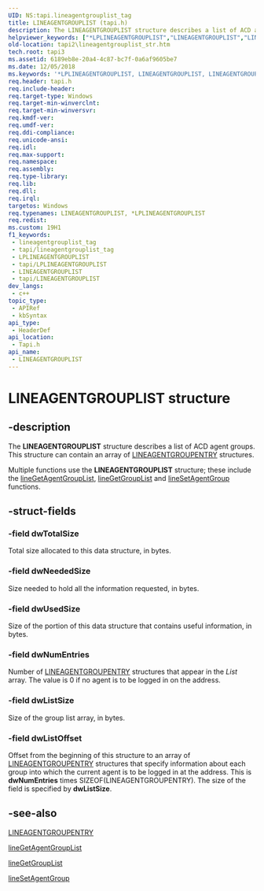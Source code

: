 ```yaml
---
UID: NS:tapi.lineagentgrouplist_tag
title: LINEAGENTGROUPLIST (tapi.h)
description: The LINEAGENTGROUPLIST structure describes a list of ACD agent groups. This structure can contain an array of LINEAGENTGROUPENTRY structures.
helpviewer_keywords: ["*LPLINEAGENTGROUPLIST","LINEAGENTGROUPLIST","LINEAGENTGROUPLIST structure [TAPI 2.2]","LPLINEAGENTGROUPLIST","LPLINEAGENTGROUPLIST structure pointer [TAPI 2.2]","_tapi2_lineagentgrouplist_str","tapi/LINEAGENTGROUPLIST","tapi/LPLINEAGENTGROUPLIST","tapi2.lineagentgrouplist_str"]
old-location: tapi2\lineagentgrouplist_str.htm
tech.root: tapi3
ms.assetid: 6189eb8e-20a4-4c87-bc7f-0a6af9605be7
ms.date: 12/05/2018
ms.keywords: '*LPLINEAGENTGROUPLIST, LINEAGENTGROUPLIST, LINEAGENTGROUPLIST structure [TAPI 2.2], LPLINEAGENTGROUPLIST, LPLINEAGENTGROUPLIST structure pointer [TAPI 2.2], _tapi2_lineagentgrouplist_str, tapi/LINEAGENTGROUPLIST, tapi/LPLINEAGENTGROUPLIST, tapi2.lineagentgrouplist_str'
req.header: tapi.h
req.include-header: 
req.target-type: Windows
req.target-min-winverclnt: 
req.target-min-winversvr: 
req.kmdf-ver: 
req.umdf-ver: 
req.ddi-compliance: 
req.unicode-ansi: 
req.idl: 
req.max-support: 
req.namespace: 
req.assembly: 
req.type-library: 
req.lib: 
req.dll: 
req.irql: 
targetos: Windows
req.typenames: LINEAGENTGROUPLIST, *LPLINEAGENTGROUPLIST
req.redist: 
ms.custom: 19H1
f1_keywords:
 - lineagentgrouplist_tag
 - tapi/lineagentgrouplist_tag
 - LPLINEAGENTGROUPLIST
 - tapi/LPLINEAGENTGROUPLIST
 - LINEAGENTGROUPLIST
 - tapi/LINEAGENTGROUPLIST
dev_langs:
 - c++
topic_type:
 - APIRef
 - kbSyntax
api_type:
 - HeaderDef
api_location:
 - Tapi.h
api_name:
 - LINEAGENTGROUPLIST
---
```


# LINEAGENTGROUPLIST structure


## -description

The 
<b>LINEAGENTGROUPLIST</b> structure describes a list of ACD agent groups. This structure can contain an array of 
<a href="https://docs.microsoft.com/windows/desktop/api/tapi/ns-tapi-lineagentgroupentry">LINEAGENTGROUPENTRY</a> structures.

Multiple functions use the 
<b>LINEAGENTGROUPLIST</b> structure; these include the 
<a href="https://docs.microsoft.com/windows/desktop/api/tapi/nf-tapi-linegetagentgrouplista">lineGetAgentGroupList</a>, 
<a href="https://docs.microsoft.com/windows/desktop/api/tapi/nf-tapi-linegetgrouplista">lineGetGroupList</a> and 
<a href="https://docs.microsoft.com/windows/desktop/api/tapi/nf-tapi-linesetagentgroup">lineSetAgentGroup</a> functions.

## -struct-fields

### -field dwTotalSize

Total size allocated to this data structure, in bytes.

### -field dwNeededSize

Size needed to hold all the information requested, in bytes.

### -field dwUsedSize

Size of the portion of this data structure that contains useful information, in bytes.

### -field dwNumEntries

Number of 
<a href="https://docs.microsoft.com/windows/desktop/api/tapi/ns-tapi-lineagentgroupentry">LINEAGENTGROUPENTRY</a> structures that appear in the <i>List</i> array. The value is 0 if no agent is to be logged in on the address.

### -field dwListSize

Size of the group list array, in bytes.

### -field dwListOffset

Offset from the beginning of this structure to an array of 
<a href="https://docs.microsoft.com/windows/desktop/api/tapi/ns-tapi-lineagentgroupentry">LINEAGENTGROUPENTRY</a> structures that specify information about each group into which the current agent is to be logged in at the address. This is <b>dwNumEntries</b> times SIZEOF(LINEAGENTGROUPENTRY). The size of the field is specified by <b>dwListSize</b>.

## -see-also

<a href="https://docs.microsoft.com/windows/desktop/api/tapi/ns-tapi-lineagentgroupentry">LINEAGENTGROUPENTRY</a>



<a href="https://docs.microsoft.com/windows/desktop/api/tapi/nf-tapi-linegetagentgrouplista">lineGetAgentGroupList</a>



<a href="https://docs.microsoft.com/windows/desktop/api/tapi/nf-tapi-linegetgrouplista">lineGetGroupList</a>



<a href="https://docs.microsoft.com/windows/desktop/api/tapi/nf-tapi-linesetagentgroup">lineSetAgentGroup</a>

